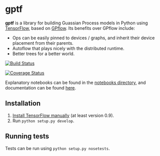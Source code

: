 # gptf

**gptf** is a library for building Guassian Process models in Python using
[TensorFlow][tensorflow], based on [GPflow][GPflow]. Its benefits over
GPflow include:

- Ops can be easily pinned to devices / graphs, and inherit their device
  placement from their parents.
- Autoflow that plays nicely with the distributed runtime.
- Better trees for a better world.

[![Build Status](https://travis-ci.org/sanket-kamthe/gptf.svg?branch=master)](https://travis-ci.org/sanket-kamthe/gptf)

[![Coverage Status](https://coveralls.io/repos/github/sanket-kamthe/gptf/badge.svg?branch=master)](https://coveralls.io/github/sanket-kamthe/gptf?branch=master)

Explanatory notebooks can be found in the [notebooks directory][notebooks],
and documentation can be found [here][documentation].

## Installation

1. [Install TensorFlow manually][install tensorflow] (at least version 0.9).
2. Run `python setup.py develop`.

## Running tests

Tests can be run using `python setup.py nosetests`.


[tensorflow]: https://www.tensorflow.org
[install tensorflow]: https://www.tensorflow.org/versions/r0.10/get_started/os_setup.html#pip-installation
[GPflow]: https://github.com/GPflow/GPflow
[notebooks]: notebooks
[documentation]: http://icl-sml.github.io/gptf/
